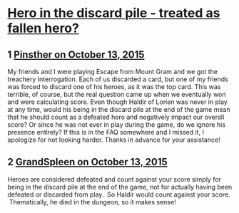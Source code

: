 # [Hero in the discard pile - treated as fallen hero?](https://community.fantasyflightgames.com/topic/191112-hero-in-the-discard-pile-treated-as-fallen-hero/)

## 1 [Pinsther on October 13, 2015](https://community.fantasyflightgames.com/topic/191112-hero-in-the-discard-pile-treated-as-fallen-hero/?do=findComment&comment=1845811)

My friends and I were playing Escape from Mount Gram and we got the treachery Interrogation. Each of us discarded a card, but one of my friends was forced to discard one of his heroes, as it was the top card. This was terrible, of course, but the real question came up when we eventually won and were calculating score. Even though Haldir of Lorien was never in play at any time, would his being in the discard pile at the end of the game mean that he should count as a defeated hero and negatively impact our overall score? Or since he was not ever in play during the game, do we ignore his presence entirely? If this is in the FAQ somewhere and I missed it, I apologize for not looking harder. Thanks in advance for your assistance!

## 2 [GrandSpleen on October 13, 2015](https://community.fantasyflightgames.com/topic/191112-hero-in-the-discard-pile-treated-as-fallen-hero/?do=findComment&comment=1846361)

Heroes are considered defeated and count against your score simply for being in the discard pile at the end of the game, not for actually having been defeated or discarded from play.  So Haldir would count against your score.  Thematically, he died in the dungeon, so it makes sense!

